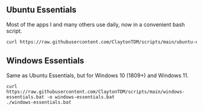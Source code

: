 ## Ubuntu Essentials
Most of the apps I and many others use daily, now in a convenient bash script.
```sh
curl https://raw.githubusercontent.com/ClaytonTDM/scripts/main/ubuntu-essentials.sh | bash
```

## Windows Essentials
Same as Ubuntu Essentials, but for Windows 10 (1809+) and Windows 11.
```
curl https://raw.githubusercontent.com/ClaytonTDM/scripts/main/windows-essentials.bat -o windows-essentials.bat
./windows-essentials.bat
```
